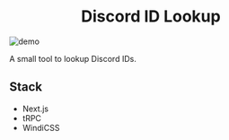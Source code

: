 <h1 align="center">Discord ID Lookup</h1>

![demo](https://us-east-1.tixte.net/uploads/nexxel.needs.rest/brave_53iRKyibEc.gif)

A small tool to lookup Discord IDs.

## Stack

- Next.js
- tRPC
- WindiCSS
